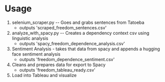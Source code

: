 
# Usage

1. selenium_scraper.py -- Goes and grabs sentences from Tatoeba
    - outputs 'scraped_freedom_sentences.csv'
2. analyze_with_spacy.py -- Creates a dependency context csv using linguistic analysis
    - outputs 'spacy_freedom_dependence_analysis.csv'
3. Sentiment Analysis - takes that data from spacy and appends a hugging face sentiment analysis
    - outputs 'freedom_dependence_sentiment.csv'
4. Cleans and prepares data for export to Spacy
    - outputs 'freedom_tableau_ready.csv'
5. Load into Tableau and visualize
